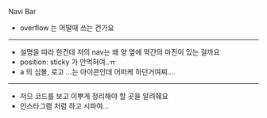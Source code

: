 Navi Bar

- overflow 는 어떨때 쓰는 건가요
------------------------------
- 설명을 따라 한건데 저의 nav는 왜 양 옆에 약간의 마진이 있는 걸까요
- position: sticky 가 안먹혀여..ㅠ
- a 의 심볼, 로고 ...는 아이콘인데 어떠케 하던거여찌....
------------------------------------
- 저으 코드를 보고 이뿌게 정리해야 할 곳을 알려줴요
- 인스타그램 처럼 하고 시파여...
